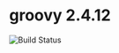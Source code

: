 # groovy 2.4.12

![Build Status](https://travis-ci.org/cyber-dojo-languages/groovy-2.4.12.svg?branch=master)
